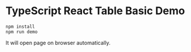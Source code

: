 TypeScript React Table Basic Demo
=================================

```
npm install
npm run demo
```

It will open page on browser automatically.
